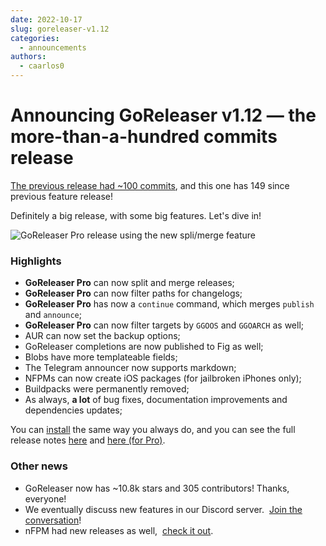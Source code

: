 ```yaml
---
date: 2022-10-17
slug: goreleaser-v1.12
categories:
  - announcements
authors:
  - caarlos0
---
```


# Announcing GoReleaser v1.12 — the more-than-a-hundred commits release

[The previous release had ~100 commits](2022-08-28-goreleaser-v1.11.md),
and this one has 149 since previous feature release!

<!-- more -->

Definitely a big release, with some big features. Let's dive in!

![GoReleaser Pro release using the new spli/merge feature](https://carlosbecker.com/posts/goreleaser-v1.12/picture.png)

### Highlights

- **GoReleaser Pro** can now split and merge releases;
- **GoReleaser Pro** can now filter paths for changelogs;
- **GoReleaser Pro** has now a `continue` command, which merges `publish` and
  `announce`;
- **GoReleaser Pro** can now filter targets by `GGOOS` and `GGOARCH` as well;
- AUR can now set the backup options;
- GoReleaser completions are now published to Fig as well;
- Blobs have more templateable fields;
- The Telegram announcer now supports markdown;
- NFPMs can now create iOS packages (for jailbroken iPhones only);
- Buildpacks were permanently removed;
- As always, **a lot** of bug fixes, documentation improvements and dependencies
  updates;

You can [install][] the same way you always do, and you can see the full release
notes [here][oss-rel] and [here (for Pro)][pro-rel].

[install]: https://goreleaser.com/install
[pro-rel]: https://github.com/weyfonk/goreleaser-pro/releases/tag/v1.12.0-pro
[oss-rel]: https://github.com/weyfonk/goreleaser/releases/tag/v1.12.0

### Other news

- GoReleaser now has ~10.8k stars and 305 contributors! Thanks, everyone!
- We eventually discuss new features in our Discord server. 
  [Join the conversation](https://discord.gg/RGEBtg8vQ6)!
- nFPM had new releases as well, 
  [check it out](https://github.com/goreleaser/nfpm/releases).
